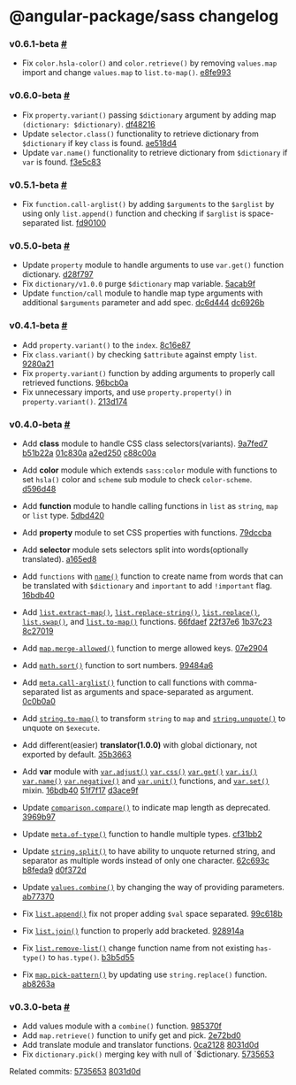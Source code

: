 # @angular-package/sass changelog

### v0.6.1-beta [#](https://github.com/angular-package/sass/releases/tag/v0.6.1-beta)

- Fix `color.hsla-color()` and `color.retrieve()` by removing `values.map` import and change `values.map` to `list.to-map()`. [e8fe993]

[e8fe993]: https://github.com/angular-package/sass/commit/e8fe99345d70f82bd18d1f12c1a0f50c6ba0b8a1

### v0.6.0-beta [#](https://github.com/angular-package/sass/releases/tag/v0.6.0-beta)

- Fix `property.variant()` passing `$dictionary` argument by adding map `(dictionary: $dictionary)`. [df48216]
- Update `selector.class()` functionality to retrieve dictionary from `$dictionary` if key `class` is found. [ae518d4]
- Update `var.name()` functionality to retrieve dictionary from `$dictionary` if `var` is found. [f3e5c83]

[f3e5c83]: https://github.com/angular-package/sass/commit/f3e5c8387fc476bc33525bcb7c0fd88e116f0736
[ae518d4]: https://github.com/angular-package/sass/commit/ae518d4f0119f72c89f418fb70e275d86b183307
[df48216]: https://github.com/angular-package/sass/commit/df48216ed068549775da62dd1ba3a0f63d3841d4

### v0.5.1-beta [#](https://github.com/angular-package/sass/releases/tag/v0.5.1-beta)

- Fix `function.call-arglist()` by adding `$arguments` to the `$arglist` by using only `list.append()` function and checking if `$arglist` is space-separated list. [fd90100]

[fd90100]: https://github.com/angular-package/sass/commit/fd90100e2bca35904c8710c78189fd95aa7fcd0b

### v0.5.0-beta [#](https://github.com/angular-package/sass/releases/tag/v0.5.0-beta)

- Update `property` module to handle arguments to use `var.get()` function dictionary. [d28f797]
- Fix `dictionary/v1.0.0` purge `$dictionary` map variable. [5acab9f]
- Update `function/call` module to handle map type arguments with additional `$arguments` parameter and add spec. [dc6d444] [dc6926b]

[d28f797]: https://github.com/angular-package/sass/commit/d28f7979b4ee261919b254a3ddbfd05fa5f2f9be
[dc6926b]: https://github.com/angular-package/sass/commit/dc6926bd63b367123f1c51fc75b0d8183b202368
[5acab9f]: https://github.com/angular-package/sass/commit/5acab9f9b6d2d1cbb92a63dc10f16218fb3038b8
[dc6d444]: https://github.com/angular-package/sass/commit/dc6d444285b0f52f569d60126c7bacae30aa7b7a

### v0.4.1-beta [#](https://github.com/angular-package/sass/releases/tag/v0.4.1-beta)

- Add `property.variant()` to the `index`. [8c16e87]
- Fix `class.variant()` by checking `$attribute` against empty `list`. [9280a21]
- Fix `property.variant()` function by adding arguments to properly call retrieved functions. [96bcb0a]
- Fix unnecessary imports, and use `property.property()` in `property.variant()`. [213d174]

[9280a21]: https://github.com/angular-package/sass/commit/9280a21be5d222ba5b850ba6a8ec5a3f79920e3a
[213d174]: https://github.com/angular-package/sass/commit/213d17417cbf7fe94ff522a45221e734751fd228
[96bcb0a]: https://github.com/angular-package/sass/commit/96bcb0a2f38c4ea0199ed30d694f204b7fd7797c
[8c16e87]: https://github.com/angular-package/sass/commit/8c16e877f2c1d9bc5161db5b75158b4c7c899368

### v0.4.0-beta [#](https://github.com/angular-package/sass/releases/tag/v0.4.0-beta)

- Add **class** module to handle CSS class selectors(variants). [9a7fed7] [b51b22a] [01c830a] [a2ed250] [c88c00a]
- Add **color** module which extends `sass:color` module with functions to set `hsla()` color and `scheme` sub module to check `color-scheme`. [d596d48]
- Add **function** module to handle calling functions in `list` as `string`, `map` or `list` type. [5dbd420]
- Add **property** module to set CSS properties with functions. [79dccba]
- Add **selector** module sets selectors split into words(optionally translated). [a165ed8]

- Add `functions` with [`name()`](https://github.com/angular-package/sass/blob/develop/functions/_name.function.scss) function to create name from words that can be translated with `$dictionary` and `important` to add `!important` flag. [16bdb40]
- Add [`list.extract-map()`](https://github.com/angular-package/sass/blob/develop/list/_list.extract-map.function.scss),
  [`list.replace-string()`](https://github.com/angular-package/sass/blob/develop/list/_list.replace-string.function.scss),
  [`list.replace()`](https://github.com/angular-package/sass/blob/develop/list/_list.replace.function.scss),
  [`list.swap()`](https://github.com/angular-package/sass/blob/develop/list/_list.swap.function.scss),
  and [`list.to-map()`](https://github.com/angular-package/sass/blob/develop/list/_list.to-map.function.scss) functions. [66fdaef] [22f37e6] [1b37c23] [8c27019]
- Add [`map.merge-allowed()`](https://github.com/angular-package/sass/blob/develop/map/_map.merge-allowed.function.scss) function to merge allowed keys. [07e2904]
- Add [`math.sort()`](https://github.com/angular-package/sass/blob/develop/math/_math.sort.function.scss) function to sort numbers. [99484a6]
- Add [`meta.call-arglist()`](https://github.com/angular-package/sass/blob/develop/meta/_meta.call-arglist.function.scss) function to call functions with comma-separated list as arguments and space-separated as argument. [0c0b0a0]
- Add [`string.to-map()`](https://github.com/angular-package/sass/blob/develop/string/_string.to-map.function.scss) to transform `string` to `map` and [`string.unquote()`](https://github.com/angular-package/sass/blob/develop/string/_string.unquote.function.scss) to unquote on `$execute`.

- Add different(easier) **translator(1.0.0)** with global dictionary, not exported by default. [35b3663]
- Add **var** module with
  [`var.adjust()`](https://github.com/angular-package/sass/blob/develop/var/functions/_var.adjust.function.scss)
  [`var.css()`](https://github.com/angular-package/sass/blob/develop/var/functions/_var.css.function.scss)
  [`var.get()`](https://github.com/angular-package/sass/blob/develop/var/functions/_var.get.function.scss)
  [`var.is()`](https://github.com/angular-package/sass/blob/develop/var/functions/_var.is.function.scss)
  [`var.name()`](https://github.com/angular-package/sass/blob/develop/var/functions/_var.name.function.scss)
  [`var.negative()`](https://github.com/angular-package/sass/blob/develop/var/functions/_var.negative.function.scss) and
  [`var.unit()`](https://github.com/angular-package/sass/blob/develop/var/functions/_var.unit.function.scss) functions, and [`var.set()`](https://github.com/angular-package/sass/blob/develop/var/mixins/_var.set.mixin.scss) mixin. [16bdb40] [51f7f17] [d3ace9f]

- Update [`comparison.compare()`](https://github.com/angular-package/sass/blob/develop/comparison/_comparison.compare.function.scss) to indicate map length as deprecated. [3969b97]
- Update [`meta.of-type()`](https://github.com/angular-package/sass/blob/develop/meta/_meta.of-type.function.scss) function to handle multiple types. [cf31bb2]
- Update [`string.split()`](https://github.com/angular-package/sass/blob/develop/string/_string.split.function.scss) to have ability to unquote returned string, and separator as multiple words instead of only one character. [62c693c] [b8feda9] [d0f372d]
- Update [`values.combine()`](https://github.com/angular-package/sass/blob/develop/values/_values.combine.function.scss) by changing the way of providing parameters. [ab77370]

- Fix [`list.append()`](https://github.com/angular-package/sass/blob/develop/list/_list.append.function.scss) fix not proper adding `$val` space separated. [99c618b]
- Fix [`list.join()`](https://github.com/angular-package/sass/blob/develop/list/_list.join.function.scss) function to properly add bracketed. [928914a]
- Fix [`list.remove-list()`](https://github.com/angular-package/sass/blob/develop/list/remove/_remove.list.function.scss) change function name from not existing `has-type()` to `has.type()`. [b3b5d55]
- Fix [`map.pick-pattern()`](https://github.com/angular-package/sass/blob/develop/map/pick/_pick.pattern.function.scss) by updating use `string.replace()` function. [ab8263a]

[3969b97]: https://github.com/angular-package/sass/commit/3969b973927b1619fab342aa3246df7d58e65842
[ab77370]: https://github.com/angular-package/sass/commit/ab7737052ede08a4129d88f9a7f1cd1993331359
[99c618b]: https://github.com/angular-package/sass/commit/99c618b179a74e403bb40ad01330604ddbbd5272
[ab8263a]: https://github.com/angular-package/sass/commit/ab8263a58f612f809a1e77723a8302d6f4d81e47
[d3ace9f]: https://github.com/angular-package/sass/commit/d3ace9fc5e26ebd1fc2ce37486b32c6e0ec08374
[51f7f17]: https://github.com/angular-package/sass/commit/51f7f1789102ec09b9f80708467cc3e32e9b2f27
[35b3663]: https://github.com/angular-package/sass/commit/35b366323d20588896132f0f4e54a55d7847d1f5
[16bdb40]: https://github.com/angular-package/sass/commit/16bdb4044ab5e667a8f3802f490bf6775a25ec4a
[07e2904]: https://github.com/angular-package/sass/commit/07e2904edf8c26c282af8408e474db1e868bef26
[0c0b0a0]: https://github.com/angular-package/sass/commit/0c0b0a0bff083cc640cf2ff8bade3b4c222a1394
[8c27019]: https://github.com/angular-package/sass/commit/8c270193c210f2c8e7a8fa5173f992403c1ef43e
[1b37c23]: https://github.com/angular-package/sass/commit/1b37c23d13cd2f9c3ed60ecc508c13cadffa8f8d
[22f37e6]: https://github.com/angular-package/sass/commit/22f37e6689992048eb01e6befaea1fbfe0e5302f
[a165ed8]: https://github.com/angular-package/sass/commit/a165ed8203e5e052a22c4540a3eed121df80179e
[79dccba]: https://github.com/angular-package/sass/commit/79dccba17e90103c60271a1ce3996b4cf869df57
[d596d48]: https://github.com/angular-package/sass/commit/d596d482f1a6e712e8cef8dc2bb808986b2f7aa1
[c88c00a]: https://github.com/angular-package/sass/commit/c88c00a9cd686ef1046bf467b80c48155b0e1f1c
[a2ed250]: https://github.com/angular-package/sass/commit/a2ed2506a088bff09e43da8bbeef376fef270469
[01c830a]: https://github.com/angular-package/sass/commit/01c830a3a4b442111c5d1d91493747a740fb6f4d
[b51b22a]: https://github.com/angular-package/sass/commit/b51b22a5a5e38da0d54462355852c133f9b041da
[9a7fed7]: https://github.com/angular-package/sass/commit/9a7fed704ab33270413c0cb04c2e57b3c0e76ddd
[66fdaef]: https://github.com/angular-package/sass/commit/66fdaef21c69365c5d7fdfd8ea56d6adb1fc2e09
[928914a]: https://github.com/angular-package/sass/commit/928914a0ec051dcb5727d546230150a1b1767b56
[cf31bb2]: https://github.com/angular-package/sass/commit/cf31bb25ce0e3326cf11028bce30fca51bbd3019
[d0f372d]: https://github.com/angular-package/sass/commit/d0f372def4c1a22c58c4b6c8c07a78967d3e99d0
[b8feda9]: https://github.com/angular-package/sass/commit/b8feda9e994d35798dbd1197fae27df63d1ddcb9
[62c693c]: https://github.com/angular-package/sass/commit/62c693c88b44951a53f77a4c505f960b1b8c66ec
[99484a6]: https://github.com/angular-package/sass/commit/99484a63ae7ed23d8afde689a91e940ee10aad2c
[b3b5d55]: https://github.com/angular-package/sass/commit/b3b5d550234f4ed3d8d09d532874b22b070259fa
[5dbd420]: https://github.com/angular-package/sass/commit/5dbd4207fef1f05b84d29d56c20c17bd047e5871

### v0.3.0-beta [#](https://github.com/angular-package/sass/releases/tag/v0.3.0-beta)

- Add values module with a `combine()` function. [985370f]
- Add `map.retrieve()` function to unify get and pick. [2e72bd0]
- Add translate module and translator functions. [0ca2128] [8031d0d]
- Fix `dictionary.pick()` merging key with null of `$dictionary. [5735653]

Related commits: [5735653] [8031d0d]

[985370f]: https://github.com/angular-package/sass/commit/985370fd4cb323f4695a67c4ac2d77d84ed79afe
[2e72bd0]: https://github.com/angular-package/sass/commit/2e72bd0a1976941e7a51b1152199e0a0bb8d0aea
[8031d0d]: https://github.com/angular-package/sass/commit/8031d0de3e38135966b2a30b76761afffb31de24
[0ca2128]: https://github.com/angular-package/sass/commit/0ca2128f81f3ad8cf4d43d354105c2b2a150d6ac
[5735653]: https://github.com/angular-package/sass/commit/573565369a786b8272acc20a27218490ec72d30e

